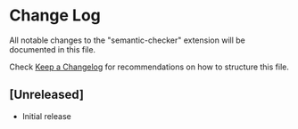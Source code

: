 # Change Log

All notable changes to the "semantic-checker" extension will be documented in this file.

Check [Keep a Changelog](http://keepachangelog.com/) for recommendations on how to structure this file.

## [Unreleased]

- Initial release